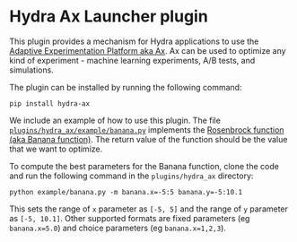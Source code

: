 # Hydra Ax Launcher plugin

This plugin provides a mechanism for Hydra applications to use the [Adaptive Experimentation Platform aka Ax](https://ax.dev/). Ax can be used to optimize any kind of experiment - machine learning experiments, A/B tests, and simulations. 

The plugin can be installed by running the following command:

```
pip install hydra-ax
```

We include an example of how to use this plugin. The file [`plugins/hydra_ax/example/banana.py`](plugins/hydra_ax/example/banana.py) implements the [Rosenbrock function (aka Banana function)](https://en.wikipedia.org/wiki/Rosenbrock_function). The return value of the function should be the value that we want to optimize.

To compute the best parameters for the Banana function, clone the code and run the following command in the `plugins/hydra_ax` directory:

```
python example/banana.py -m banana.x=-5:5 banana.y=-5:10.1
```

This sets the range of `x` parameter as `[-5, 5]` and the range of `y` parameter as `[-5, 10.1]`. Other supported formats are fixed parameters (eg `banana.x=5.0`) and choice parameters (eg `banana.x=1,2,3`).
